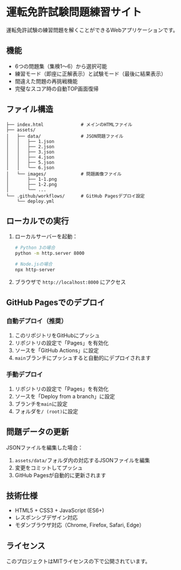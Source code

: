 # 運転免許試験問題練習サイト

運転免許試験の練習問題を解くことができるWebアプリケーションです。

## 機能

- 6つの問題集（集検1～6）から選択可能
- 練習モード（即座に正解表示）と試験モード（最後に結果表示）
- 間違えた問題の再挑戦機能
- 完璧なスコア時の自動TOP画面復帰

## ファイル構造

```
├── index.html              # メインのHTMLファイル
├── assets/
│   ├── data/               # JSON問題ファイル
│   │   ├── 1.json
│   │   ├── 2.json
│   │   ├── 3.json
│   │   ├── 4.json
│   │   ├── 5.json
│   │   └── 6.json
│   └── images/             # 問題画像ファイル
│       ├── 1-1.png
│       ├── 1-2.png
│       └── ...
└── .github/workflows/      # GitHub Pagesデプロイ設定
    └── deploy.yml
```

## ローカルでの実行

1. ローカルサーバーを起動：
   ```bash
   # Python 3の場合
   python -m http.server 8000
   
   # Node.jsの場合
   npx http-server
   ```

2. ブラウザで `http://localhost:8000` にアクセス

## GitHub Pagesでのデプロイ

### 自動デプロイ（推奨）

1. このリポジトリをGitHubにプッシュ
2. リポジトリの設定で「Pages」を有効化
3. ソースを「GitHub Actions」に設定
4. `main`ブランチにプッシュすると自動的にデプロイされます

### 手動デプロイ

1. リポジトリの設定で「Pages」を有効化
2. ソースを「Deploy from a branch」に設定
3. ブランチを`main`に設定
4. フォルダを`/ (root)`に設定

## 問題データの更新

JSONファイルを編集した場合：

1. `assets/data/`フォルダ内の対応するJSONファイルを編集
2. 変更をコミットしてプッシュ
3. GitHub Pagesが自動的に更新されます

## 技術仕様

- HTML5 + CSS3 + JavaScript (ES6+)
- レスポンシブデザイン対応
- モダンブラウザ対応（Chrome, Firefox, Safari, Edge）

## ライセンス

このプロジェクトはMITライセンスの下で公開されています。 